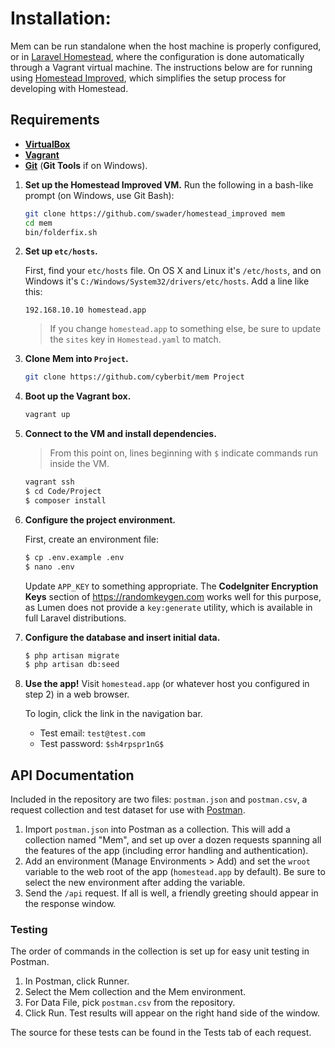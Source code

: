 # Installation:

Mem can be run standalone when the host machine is properly configured, or in [Laravel Homestead](https://laravel.com/docs/5.4/homestead), where the configuration is done automatically through a Vagrant virtual machine. The instructions below are for running using [Homestead Improved](https://www.sitepoint.com/quick-tip-get-homestead-vagrant-vm-running/), which simplifies the setup process for developing with Homestead.

## Requirements
 - [**VirtualBox**](http://virtualbox.org/)
 - [**Vagrant**](https://www.vagrantup.com/)
 - [**Git**](https://git-scm.com/downloads) (**Git Tools** if on Windows).

1. **Set up the Homestead Improved VM.** Run the following in a bash-like prompt (on Windows, use Git Bash):
   ```bash
   git clone https://github.com/swader/homestead_improved mem
   cd mem
   bin/folderfix.sh
   ```
2. **Set up `etc/hosts`.**

   First, find your `etc/hosts` file. On OS X and Linux it's `/etc/hosts`, and on Windows it's `C:/Windows/System32/drivers/etc/hosts`. Add a line like this:
   
   ```
   192.168.10.10 homestead.app
   ```
   
   > If you change `homestead.app` to something else, be sure to update the `sites` key in `Homestead.yaml` to match.
3. **Clone Mem into `Project`.**
   ```bash
   git clone https://github.com/cyberbit/mem Project
   ```
4. **Boot up the Vagrant box.**
   ```bash
   vagrant up
   ```
5. **Connect to the VM and install dependencies.**
   
   > From this point on, lines beginning with `$` indicate commands run inside the VM.
   
   ```bash
   vagrant ssh
   $ cd Code/Project
   $ composer install
   ```
6. **Configure the project environment.**

   First, create an environment file:
   
   ```bash
   $ cp .env.example .env
   $ nano .env
   ```
   
   Update `APP_KEY` to something appropriate. The **CodeIgniter Encryption Keys** section of https://randomkeygen.com works well for this purpose, as Lumen does not provide a `key:generate` utility, which is available in full Laravel distributions.
7. **Configure the database and insert initial data.**
   ```bash
   $ php artisan migrate
   $ php artisan db:seed
   ```
8. **Use the app!** Visit `homestead.app` (or whatever host you configured in step 2) in a web browser.
   
   To login, click the link in the navigation bar.
   
    - Test email: `test@test.com`
    - Test password: `$sh4rpspr1nG$`

## API Documentation

Included in the repository are two files: `postman.json` and `postman.csv`, a request collection and test dataset for use with [Postman](https://www.getpostman.com/).

1. Import `postman.json` into Postman as a collection. This will add a collection named "Mem", and set up over a dozen requests spanning all the features of the app (including error handling and authentication).
2. Add an environment (Manage Environments > Add) and set the `wroot` variable to the web root of the app (`homestead.app` by default). Be sure to select the new environment after adding the variable.
3. Send the `/api` request. If all is well, a friendly greeting should appear in the response window.

### Testing

The order of commands in the collection is set up for easy unit testing in Postman.

1. In Postman, click Runner.
2. Select the Mem collection and the Mem environment.
3. For Data File, pick `postman.csv` from the repository.
4. Click Run. Test results will appear on the right hand side of the window.

The source for these tests can be found in the Tests tab of each request.